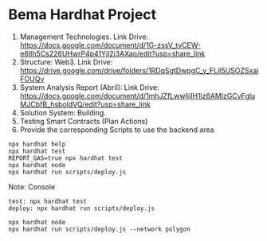 # Bema Hardhat Project

1. Management Technologies.
    Link Drive: https://docs.google.com/document/d/1G-zssV_tvCEW-e6lIh5Cs226UHwrP4p41Yjl2j3AXao/edit?usp=share_link
2. Structure: Web3.
    Link Drive: https://drive.google.com/drive/folders/1RDqSgtDwpgC_y_FLiI5USOZSxaiFOUQv
3. System Analysis Report (Abril):
    Link Drive: https://docs.google.com/document/d/1mhJZfLwwIjiIH1iz6AMlzGCvFgluMJCbfB_hsboldVQ/edit?usp=share_link
4. Solution System: Building.
5. Testing Smart Contracts (Plan Actions)
6. Provide the corresponding Scripts to use the backend area

```shell
npx hardhat help
npx hardhat test
REPORT_GAS=true npx hardhat test
npx hardhat node
npx hardhat run scripts/deploy.js
```
Note: Console
```Compile: npx hardhat compile
test: npx hardhat test
deploy: npx hardhat run scripts/deploy.js

npx hardhat node
npx hardhat run scripts/deploy.js --network polygon

```
